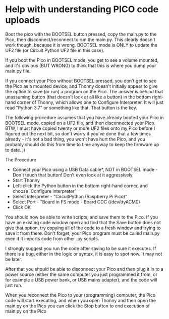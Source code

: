 # Help with understanding PICO code uploads

Boot the pico with the BOOTSEL button pressed, copy the main.py to the Pico, then disconnect/reconnect to run the main.py. This clearly doesn't work though, because it is wrong. BOOTSEL mode is ONLY to update the UF2 file (or Circuit Python UF2 file in this case).

If you boot the Pico in BOOTSEL mode, you get to see a volume mounted, and it's obvious (BUT WRONG) to think that this is where you dump your main.py file.

If you connect your Pico without BOOTSEL pressed, you don't get to see the Pico as a mounted device, and Thonny doesn't initially appear to give the option to save (or run) a program on the Pico. The answer is behind that unassuming button (that doesn't look at all like a button) in the bottom right-hand corner of Thonny, which allows one to Configure Interpreter. It will just read "Python 3.7" or something like that. That button is the key.

The following procedure assumes that you have already booted your Pico in BOOTSEL mode, copied on a UF2 file, and then disconnected your Pico. BTW, I must have copied twenty or more UF2 files onto my Pico before I figured out the next bit, so don't worry if you've done that a few times already - it's not a bad thing, you won't have hurt the Pico, and you probably should do this from time to time anyway to keep the firmware up to date. ;)

The Procedure

- Connect your Pico using a USB Data cable\*, NOT in BOOTSEL mode - Don't touch that button! Don't even look at it aggressively.
- Start Thonny
- Left-click the Python button in the bottom right-hand corner, and choose 'Configure interpreter'
- Select interpreter - "CircuitPython (Raspberry Pi Pico)"
- Select Port - "Board in FS mode - Board CDC (/dev/ttyACM0)
- Click OK

You should now be able to write scripts, and save them to the Pico. If you have an existing code window open and find that the Save button does not give that option, try copying all of the code to a fresh window and trying to save it from there. Don't forget, your Pico program must be called main.py even if it imports code from other .py scripts.

I strongly suggest you run the code after saving to be sure it executes. If there is a bug, either in the logic or syntax, it is easy to spot now. It may not be later.

After that you should be able to disconnect your Pico and then plug it in to a power source (either the same computer you just programmed it from, or for example a USB power bank, or USB mains adapter), and the code will just run.

When you reconnect the Pico to your (programming) computer, the Pico code will start executing, and when you open Thonny and then open the main.py on the Pico you can click the Stop button to end execution of main.py on the Pico
